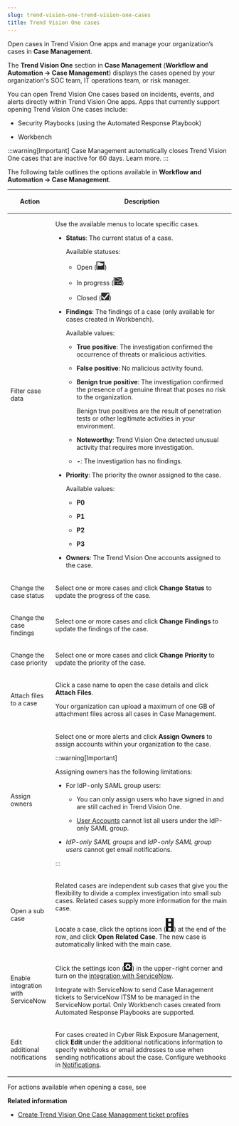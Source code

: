 ```yaml
---
slug: trend-vision-one-trend-vision-one-cases
title: Trend Vision One cases
---
```


Open cases in Trend Vision One apps and manage your organization’s cases in **Case Management**.

The **Trend Vision One** section in **Case Management** (**Workflow and Automation → Case Management**) displays the cases opened by your organization's SOC team, IT operations team, or risk manager.

You can open Trend Vision One cases based on incidents, events, and alerts directly within Trend Vision One apps. Apps that currently support opening Trend Vision One cases include:

- Security Playbooks (using the Automated Response Playbook)

- Workbench

:::warning[Important]
Case Management automatically closes Trend Vision One cases that are inactive for 60 days. Learn more.
:::

The following table outlines the options available in **Workflow and Automation → Case Management**.

<table>
<colgroup>
<col style="width: 20%" />
<col style="width: 80%" />
</colgroup>
<thead>
<tr>
<th><p>Action</p></th>
<th><p>Description</p></th>
</tr>
</thead>
<tbody>
<tr>
<td><p>Filter case data</p></td>
<td><p>Use the available menus to locate specific cases.</p>
<ul>
<li><p><strong>Status</strong>: The current status of a case.</p>
<p>Available statuses:</p>
<ul>
<li><p>Open (<img src="./images/case_Open=a774979f-2790-4cd1-8161-b5dc82579473.webp" />)</p></li>
<li><p>In progress (<img src="./images/case_InProgress=4a4e6461-7031-48c5-87b7-683b43ff9da4.webp" />)</p></li>
<li><p>Closed (<img src="./images/case_Closed=ba556e15-9f9e-4e7a-9007-12f89a447dd4.webp" />)</p></li>
</ul></li>
<li><p><strong>Findings</strong>: The findings of a case (only available for cases created in Workbench).</p>
<p>Available values:</p>
<ul>
<li><p><strong>True positive</strong>: The investigation confirmed the occurrence of threats or malicious activities.</p></li>
<li><p><strong>False positive</strong>: No malicious activity found.</p></li>
<li><p><strong>Benign true positive</strong>: The investigation confirmed the presence of a genuine threat that poses no risk to the organization.</p>
<p>Benign true positives are the result of penetration tests or other legitimate activities in your environment.</p></li>
<li><p><strong>Noteworthy</strong>: Trend Vision One detected unusual activity that requires more investigation.</p></li>
<li><p><strong>-</strong>: The investigation has no findings.</p></li>
</ul></li>
<li><p><strong>Priority</strong>: The priority the owner assigned to the case.</p>
<p>Available values:</p>
<ul>
<li><p><strong>P0</strong></p></li>
<li><p><strong>P1</strong></p></li>
<li><p><strong>P2</strong></p></li>
<li><p><strong>P3</strong></p></li>
</ul></li>
<li><p><strong>Owners</strong>: The Trend Vision One accounts assigned to the case.</p></li>
</ul></td>
</tr>
<tr>
<td><p>Change the case status</p></td>
<td><p>Select one or more cases and click <strong>Change Status</strong> to update the progress of the case.</p></td>
</tr>
<tr>
<td><p>Change the case findings</p></td>
<td><p>Select one or more cases and click <strong>Change Findings</strong> to update the findings of the case.</p></td>
</tr>
<tr>
<td><p>Change the case priority</p></td>
<td><p>Select one or more cases and click <strong>Change Priority</strong> to update the priority of the case.</p></td>
</tr>
<tr>
<td>Attach files to a case</td>
<td><p>Click a case name to open the case details and click <strong>Attach Files</strong>.</p>
<p>Your organization can upload a maximum of one GB of attachment files across all cases in Case Management.</p></td>
</tr>
<tr>
<td><p>Assign owners</p></td>
<td><p>Select one or more alerts and click <strong>Assign Owners</strong> to assign accounts within your organization to the case.</p>


:::warning[Important]

<p>Assigning owners has the following limitations:</p>
<ul>
<li><p>For IdP-only SAML group users:</p>
<ul>
<li><p>You can only assign users who have signed in and are still cached in Trend Vision One.</p></li>
<li><p><a href="trend-vision-one-user-accounts-foundation-services">User Accounts</a> cannot list all users under the IdP-only SAML group.</p></li>
</ul></li>
<li><p><em>IdP-only SAML groups</em> and <em>IdP-only SAML group users</em> cannot get email notifications.</p></li>
</ul>


:::

</td>
</tr>
<tr>
<td><p>Open a sub case</p></td>
<td><p>Related cases are independent sub cases that give you the flexibility to divide a complex investigation into small sub cases. Related cases supply more information for the main case.</p>
<p>Locate a case, click the options icon (<img src="./images/options=ddb0b67f-0654-4aa5-8bc7-48ec554c5448.webp" />) at the end of the row, and click <strong>Open Related Case</strong>. The new case is automatically linked with the main case.</p></td>
</tr>
<tr>
<td><p>Enable integration with ServiceNow</p></td>
<td><p>Click the settings icon (<img src="./images/gear_icon=fc9a51ad-35af-4fe3-92c6-5e41b2dfc5d9.webp" />) in the upper-right corner and turn on the <a href="trend-vision-one-creating-ticket-profile">integration with ServiceNow</a>.</p>
<p>Integrate with ServiceNow to send Case Management tickets to ServiceNow ITSM to be managed in the ServiceNow portal. Only Workbench cases created from Automated Response Playbooks are supported.</p></td>
</tr>
<tr>
<td><p>Edit additional notifications</p></td>
<td><p>For cases created in Cyber Risk Exposure Management, click <strong>Edit</strong> under the additional notifications information to specify webhooks or email addresses to use when sending notifications about the case. Configure webhooks in <a href="trend-vision-one-managing-webhooks">Notifications</a>.</p></td>
</tr>
</tbody>
</table>

For actions available when opening a case, see

**Related information**

- [Create Trend Vision One Case Management ticket profiles](configure-ticket-profiles.md "Allow Trend Vision One to send tickets to ServiceNow ITSM to be managed in the ServiceNow portal.")
